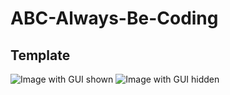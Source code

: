 # ABC-Always-Be-Coding

## Template
![Image with GUI shown](https://i.imgur.com/QZgpdZT.png)
![Image with GUI hidden](https://i.imgur.com/Mis4bdn.png)
